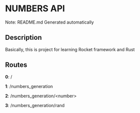 # NUMBERS API

Note: README.md Generated automatically

## Description

Basically, this is project for learning Rocket framework and Rust

## Routes

**0**: /

**1**: /numbers_generation

**2**: /numbers_generation/\<number\>

**3**: /numbers_generation/rand

